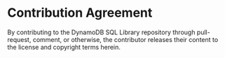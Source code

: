 Contribution Agreement
======================

By contributing to the DynamoDB SQL Library repository through pull-request,
comment, or otherwise, the contributor releases their content to the license
and copyright terms herein.

